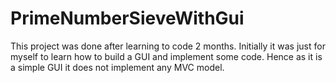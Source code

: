 # PrimeNumberSieveWithGui
This project was done after learning to code 2 months. Initially it was just for myself to learn how to build a GUI and implement some code. Hence as it is a simple GUI it does not implement any MVC model. 